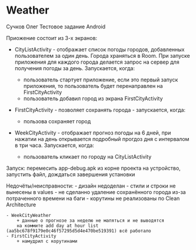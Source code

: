 # Weather
Сучков Олег
Тестовое задание Android

Приожение состоит из 3-х экранов:
 - CityListActivity - отображает список погоды городов, добавленных пользователем за один день. Города храняться в Room.
 При запуске приложения для каждого города делается запрос на сервер для получения погоды за день. Запускается, когда:
    + пользователь стартует приложение, если это первый запуск приложения,
    то пользователь будет перенаправлен на FirstCityActivity
    + пользователь добавил город из экрана FirstCityActivity

 - FirstCityActivity - позволяет сохранять города - запускается, когда:
    + пользова сохраняет город

 - WeekCityActivity - отображает прогноз погоды на 6 дней,
 при нажатии на день открывается подробный прогдоз дня с интервалом в три часа. Запускается, когда:
    + пользователь кликает по городу на CityListActivity

 Запуск: перемесить app-debug.apk из корне проекта на устройство, запустить файл, дождаться завершения установки

 Недочёты/неисправности:
    - дизайн недоделан
    - стили и строки не вынесены в values
    - не сделанно удаление сохранённого города из-за потраченного времени на баги
    - корутины не реализованы по Clean Architecture

    - WeekCityWeather
        + данные о прогнозе за неделю не мапяться и не выводятся
        на коммите add day at hour list (aa5bc678f9179e0c46f57295d5d4e470be519391) всё работало
    - FirstCityActivity
        + намудрил с корутинами